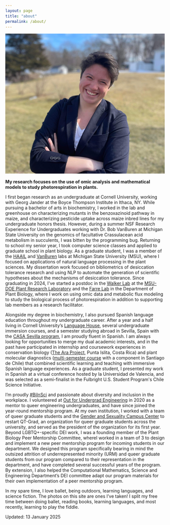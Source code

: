```yaml
---
layout: page
title: "about"
permalink: /about/
---
```

![Me smiling in a formal headshot](../images/SLotreck_headshot.jpg)

**My research focuses on the use of omic analysis and mathematical models to study photorespiration in plants.**<br>


I first began research as an undergraduate at Cornell University, working with Georg Jander at the Boyce Thompson Institute in Ithaca, NY. While pursuing a bachelor of arts in biochemistry, I worked in the lab and greenhouse on characterizing mutants in the benzoxazinoid pathway in maize, and characterizing pesticide uptake across maize inbred lines for my undergraduate honors thesis. However, during a summer NSF Research Experience for Undergraduates working with Dr. Bob VanBuren at Michigan State University on the genomics of facultative Crassulacean acid metabolism in succulents, I was bitten by the programming bug. Returning to school my senior year, I took computer science classes and applied to graduate school in plant biology. As a graduate student, I was a member of the [HAAIL](https://labs.ghassemi.xyz/) and [VanBuren](https://www.canr.msu.edu/people/dr_robert_vanburen) labs at Michigan State University (MSU), where I focused on applications of natural language processing in the plant sciences. My dissertation work focused on bibliometrics of desiccation tolerance research and using NLP to automate the generation of scientific hypotheses about the mechanisms of desiccation tolerance. Since graduating in 2024, I've started a postdoc in the [Walker Lab](https://berkleywalker.org/) at the [MSU-DOE Plant Research Laboratory](https://prl.natsci.msu.edu/) and the [Farre Lab](https://farrelab.plantbiology.msu.edu/) in the Department of Plant Biology, where I work on using omic data and metabolic flux modeling to study the biological process of photorespiration in addition to supporting lab members as a research facilitator. <br>


Alongside my degree in biochemistry, I also pursued Spanish language education throughout my undergraduate career. After a year and a half living in Cornell University’s [Language House](https://cornell.campusgroups.com/culh/home/), several undergraduate immersion courses, and a semester studying abroad in Sevilla, Spain with the [CASA Sevilla program](https://casa.education/sevilla), I am proudly fluent in Spanish. I am always looking for opportunities to merge my dual academic interests, and in the past have participated in internship and coursework experiences in conservation biology ([The Ara Project](https://en.wikipedia.org/wiki/The_Ara_Project), Punta Islita, Costa Rica) and plant molecular diagnostics ([multi-semester course](https://classes.cornell.edu/browse/roster/FA18/class/PLSCI/4300) with a component in Santiago de Chile) that combined scientific learning and teaching with immersive Spanish language experiences. As a graduate student, I presented my work in Spanish at a virtual conference hosted by la Universidad de Valencia, and was selected as a semi-finalist in the Fulbright U.S. Student Program's Chile Science Initiative.  <br>


I’m proudly [#BiInSci](https://twitter.com/hashtag/biinsci?ref_src=twsrc%5Egoogle%7Ctwcamp%5Eserp%7Ctwgr%5Ehashtag) and passionate about diversity and inclusion in the workplace. I volunteered at [Out for Undergrad Engineering](https://www.outforundergrad.org/engineering) in 2020 as a mentor to queer engineering undergraduates, and have since joined the year-round mentorship program. At my own institution, I worked with a team of queer graduate students and the [Gender and Sexuality Campus Center](https://lbgtrc.msu.edu/) to restart QT-Grad, an organization for queer graduate students across the university, and served as the president of the organization for its first year.  Beyond LGBTQ+-specific DEI work, I was a founding member of the Plant Biology Peer Mentorship Committee, whereI worked in a team of 3 to design and implement a new peer mentorship program for incoming students in our department. We designed this program specifically bearing in mind the outsized attrition of underrepresented minority (URM) and queer graduate students from our program compared to their representation in the department, and have completed several successful years of the program. By extension, I also helped the Computational Mathematics, Science and Engineering Department’s DEI committee adapt our program materials for their own implementation of a peer mentorship program. <br>

In my spare time, I love ballet, being outdoors, learning languages, and science fiction. The photos on this site are ones I’ve taken! I split my free time between doing ballet, reading books, learning languages, and most recently, learning to play the fiddle. <br>


Updated: 13 January 2025
